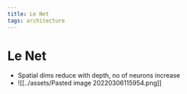 ```yaml
---
title: Le Net
tags: architecture
---
```


# Le Net
- Spatial dims reduce with depth, no of neurons increase
- ![[../assets/Pasted image 20220306115954.png]]







































